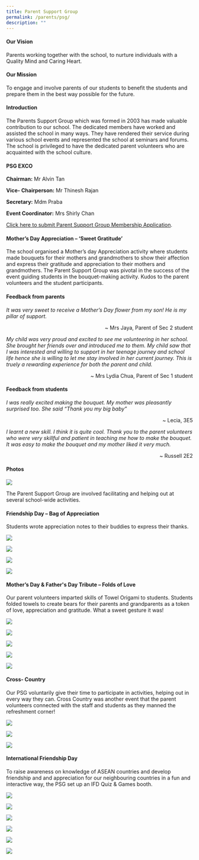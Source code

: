 ```yaml
---
title: Parent Support Group
permalink: /parents/psg/
description: ""
---
```

#### Our Vision

Parents working together with the school, to nurture individuals with a Quality Mind and Caring Heart.

#### Our Mission

To engage and involve parents of our students to benefit the students and prepare them in the best way possible for the future.

#### Introduction

The Parents Support Group which was formed in 2003 has made valuable contribution to our school. The dedicated members have worked and assisted the school in many ways. They have rendered their service during various school events and represented the school at seminars and forums. The school is privileged to have the dedicated parent volunteers who are acquainted with the school culture.

#### PSG EXCO

**Chairman:** Mr Alvin Tan 

**Vice- Chairperson:** Mr Thinesh Rajan 

**Secretary:** Mdm Praba

**Event Coordinator:** Mrs Shirly Chan


[Click here to submit Parent Support Group Membership Application](https://form.gov.sg/#!/602e2819cdb38800116d0ecd).

#### Mother’s Day Appreciation – ‘Sweet Gratitude’

The school organised a Mother’s day Appreciation activity where students made bouquets for their mothers and grandmothers to show their affection and express their gratitude and appreciation to their mothers and grandmothers. The Parent Support Group was pivotal in the success of the event guiding students in the bouquet-making activity. Kudos to the parent volunteers and the student participants. 

#### Feedback from parents

*It was very sweet to receive a Mother’s Day flower from my son! He is my pillar of support.*

<div style="text-align:right">~ Mrs Jaya,  Parent of Sec 2 student</div>

*My child was very proud and excited to see me volunteering in her school. She brought her friends over and introduced me to them. My child saw that I was interested and willing to support in her teenage journey and school life hence she is willing to let me stay involved in her current journey. This is truely a rewarding experience for both the parent and child.*

<div style="text-align:right">~ Mrs Lydia Chua, Parent of Sec 1 student</div>

#### Feedback from students

*I was really excited making the bouquet.  My mother was pleasantly surprised too. She said “Thank you my big baby”*

<div style="text-align:right">~ Lecia, 3E5</div>

*I learnt a new skill. I think it is quite cool. Thank you to the parent volunteers who were very skillful and patient in teaching me how to make the bouquet. It was easy to make the bouquet and my mother liked it very much.*

<div style="text-align:right">~ Russell 2E2</div>

#### Photos

![](/images/Parents/PSG/Slide3.jpeg)

The Parent Support Group are involved facilitating and helping out at several school-wide activities. 

#### Friendship Day – Bag of Appreciation

Students wrote appreciation notes to their buddies to express their thanks.

![](/images/Parents/PSG/2023/pic1-2023.jpg)

![](/images/Parents/PSG/2023/pic2-2023.jpg)

![](/images/Parents/PSG/2023/pic3-2023.jpg)

![](/images/Parents/PSG/2023/pic4-2023.jpg)

#### Mother’s Day &amp; Father's Day Tribute – Folds of Love 

Our parent volunteers imparted skills of Towel Origami to students. Students folded towels to create bears for their parents and grandparents as a token of love, appreciation and gratitude. What a sweet gesture it was! 

![](/images/Parents/PSG/2023/pic5-2023.jpg)

![](/images/Parents/PSG/2023/pic6-2023.jpg)

![](/images/Parents/PSG/2023/pic7-2023.jpg)

![](/images/Parents/PSG/2023/pic8-2023.jpg)

![](/images/Parents/PSG/2023/pic9-2023.jpg)

#### Cross- Country 
Our PSG voluntarily give their time to participate in activities, helping out in every way they can. Cross Country was another event that the parent volunteers connected with the staff and students as they manned the refreshment corner!

![](/images/Parents/PSG/2023/pic10-2023.jpg)

![](/images/Parents/PSG/2023/pic11-2023.jpg)

![](/images/Parents/PSG/2023/pic12-2023.jpg)

#### International Friendship Day

To raise awareness on knowledge of ASEAN countries and develop friendship and and appreciation for our neighbouring countries in a fun and interactive way, the PSG set up an IFD Quiz &amp; Games booth. 

![](/images/Parents/PSG/2023/pic13-2023.jpg)

![](/images/Parents/PSG/2023/pic14-2023.jpg)

![](/images/Parents/PSG/2023/pic15-2023.jpg)

![](/images/Parents/PSG/2023/pic16-2023.jpg)

![](/images/Parents/PSG/2023/folds%20of%20love%201.jpg)

![](/images/Parents/PSG/2023/folds%20of%20love%203.jpg)